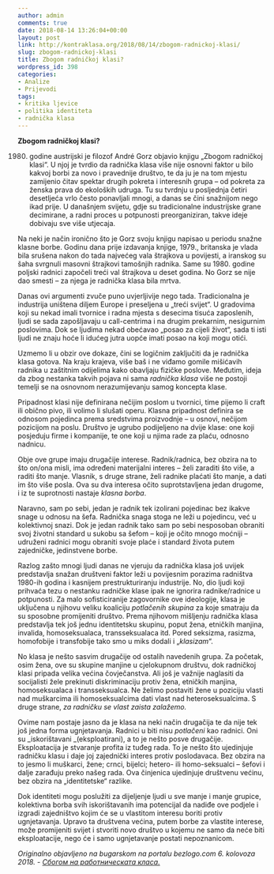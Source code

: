 ```yaml
---
author: admin
comments: true
date: 2018-08-14 13:26:04+00:00
layout: post
link: http://kontraklasa.org/2018/08/14/zbogom-radnickoj-klasi/
slug: zbogom-radnickoj-klasi
title: Zbogom radničkoj klasi?
wordpress_id: 398
categories:
- Analize
- Prijevodi
tags:
- kritika ljevice
- politika identiteta
- radnička klasa
---
```


**Zbogom radničkoj klasi?**




1980. godine austrijski je filozof André Gorz objavio knjigu „Zbogom radničkoj klasi“. U njoj je tvrdio da radnička klasa više nije osnovni faktor u bilo kakvoj borbi za novo i pravednije društvo, te da ju je na tom mjestu zamijenio čitav spektar drugih pokreta i interesnih grupa – od pokreta za ženska prava do ekoloških udruga. Tu su tvrdnju u posljednja četiri desetljeća vrlo često ponavljali mnogi, a danas se čini snažnijom nego ikad prije. U današnjem svijetu, gdje su tradicionalne industrijske grane decimirane, a radni proces u potpunosti preorganiziran, takve ideje dobivaju sve više utjecaja.




Na neki je način ironično što je Gorz svoju knjigu napisao u periodu snažne klasne borbe. Godinu dana prije izdavanja knjige, 1979., britanska je vlada bila srušena nakon do tada najvećeg vala štrajkova u povijesti, a iranskog su šaha svrgnuli masovni štrajkovi tamošnjih radnika. Same su 1980. godine poljski radnici započeli treći val štrajkova u deset godina. No Gorz se nije dao smesti – za njega je radnička klasa bila mrtva.




Danas ovi argumenti zvuče puno uvjerljivije nego tada. Tradicionalna je industrija uništena diljem Europe i preseljena u „treći svijet“. U gradovima koji su nekad imali tvornice i radna mjesta s desecima tisuća zaposlenih, ljudi se sada zapošljavaju u call-centrima i na drugim prekarnim, nesigurnim poslovima. Dok se ljudima nekad obećavao „posao za cijeli život“, sada ti isti ljudi ne znaju hoće li idućeg jutra uopće imati posao na koji mogu otići.




Uzmemo li u obzir ove dokaze, čini se logičnim zaključiti da je radnička klasa gotova. Na kraju krajeva, više baš i ne viđamo gomile mišićavih radnika u zaštitnim odijelima kako obavljaju fizičke poslove. Međutim, ideja da zbog nestanka takvih pojava ni sama _radnička klasa_ više ne postoji temelji se na osnovnom nerazumijevanju samog koncepta klase.




Pripadnost klasi nije definirana nečijim poslom u tvornici, time pijemo li craft ili obično pivo, ili volimo li slušati operu. Klasna pripadnost definira se odnosom pojedinca prema sredstvima proizvodnje – u osnovi, nečijom pozicijom na poslu. Društvo je ugrubo podijeljeno na dvije klase: one koji posjeduju firme i kompanije, te one koji u njima rade za plaću, odnosno nadnicu.




Obje ove grupe imaju drugačije interese. Radnik/radnica, bez obzira na to što on/ona misli, ima određeni materijalni interes – želi zaraditi što više, a raditi što manje. Vlasnik, s druge strane, želi radnike plaćati što manje, a dati im što više posla. Ova su dva interesa očito suprotstavljena jedan drugome, i iz te suprotnosti nastaje _klasna borba_.




Naravno, sam po sebi, jedan je radnik tek izolirani pojedinac bez ikakve snage u odnosu na šefa. Radnička snaga stoga ne leži u pojedincu, već u kolektivnoj snazi. Dok je jedan radnik tako sam po sebi nesposoban obraniti svoj životni standard u sukobu sa šefom – koji je očito mnogo moćniji – udruženi radnici mogu obraniti svoje plaće i standard života putem zajedničke, jedinstvene borbe.




Razlog zašto mnogi ljudi danas ne vjeruju da radnička klasa još uvijek predstavlja snažan društveni faktor leži u povijesnim porazima radništva 1980-ih godina i kasnijem prestrukturiranju industrije. No, dio ljudi koji prihvaća tezu o nestanku radničke klase ipak ne ignorira radnike/radnice u potpunosti. Za malo sofisticiranije zagovornike ove ideologije, klasa je uključena u njihovu veliku koaliciju _potlačenih skupina_ za koje smatraju da su sposobne promijeniti društvo. Prema njihovom mišljenju radnička klasa predstavlja tek još jednu identitetsku skupinu, poput žena, etničkih manjina, invalida, homoseksualaca, transseksualaca itd. Pored seksizma, rasizma, homofobije i transfobije tako smo u miks dodali i „_klasizam_“.




No klasa je nešto sasvim drugačije od ostalih navedenih grupa. Za početak, osim žena, ove su skupine manjine u cjelokupnom društvu, dok radničkoj klasi pripada velika većina čovječanstva. Ali još je važnije naglasiti da socijalisti žele prekinuti diskriminaciju protiv žena, etničkih manjina, homoseksualaca i transseksualca. Ne želimo postaviti žene u poziciju vlasti nad muškarcima ili homoseksualcima dati vlast nad heteroseksualcima. S druge strane, _za radničku se vlast zaista zalažemo._




Ovime nam postaje jasno da je klasa na neki način drugačija te da nije tek još jedna forma ugnjetavanja. Radnici u biti nisu _potlačeni_ kao radnici. Oni su _iskorištavani _(eksploatirani), a to je nešto posve drugačije. Eksploatacija je stvaranje profita iz tuđeg rada. To je nešto što ujedinjuje radničku klasu i daje joj zajednički interes protiv poslodavaca. Bez obzira na to jesmo li muškarci, žene; crnci, bijelci; hetero- ili homo-seksualci – šefovi i dalje zarađuju preko našeg rada. Ova činjenica ujedinjuje društvenu većinu, bez obzira na „identitetske“ razlike.




Dok identiteti mogu poslužiti za dijeljenje ljudi u sve manje i manje grupice, kolektivna borba svih iskorištavanih ima potencijal da nadiđe ove podjele i izgradi zajedništvo kojim će se u vlastitom interesu boriti protiv ugnjetavanja. Upravo ta društvena većina, putem borbe za vlastite interese, može promijeniti svijet i stvoriti novo društvo u kojemu ne samo da neće biti eksploatacije, nego će i samo ugnjetavanje postati nepoznanicom.





_Originalno objavljeno na bugarskom na portalu bezlogo.com 6. kolovoza 2018. -_ [_Сбогом на работническата класа._](http://bezlogo.com/2018/08/%d1%81%d0%b1%d0%be%d0%b3%d0%be%d0%bc-%d0%bd%d0%b0-%d1%80%d0%b0%d0%b1%d0%be%d1%82%d0%bd%d0%b8%d1%87%d0%b5%d1%81%d0%ba%d0%b0%d1%82%d0%b0-%d0%ba%d0%bb%d0%b0%d1%81%d0%b0.html)
